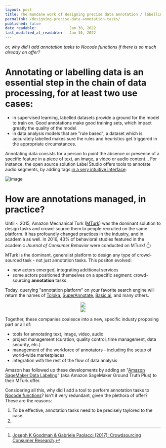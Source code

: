 ```yaml
---
layout: post
title: The mundane work of designing precise data annotation / labelling tasks
permalink: /designing-precise-data-annotation-tasks/
published: false
date_readable:               Jan 30, 2022
last_modified_at_readable:   Jan 30, 2022
---
```


_or, why did I add annotation tasks to Nocode functions if there is so much already on offer?_

# Annotating or labelling data is an essential step in the chain of data processing, for at least two use cases:

* in supervised learning, labelled datasets provide a ground for the model to train on. Good annotations make good training sets, which impact greatly the quality of the model.
* in data analysis models that are "rule based", a dataset which is accurately labelled makes sure the rules and heuristics get triggered in the appropriate circumstances.

Annotating data consists for a person to point the absence or presence of a specific feature in a piece of text, an image, a video or audio content...
For instance, the open source solution Label Studio offers tools to annotate audio segments, by adding tags [in a very intuitive interface](https://labelstud.io/playground/):

![image](https://user-images.githubusercontent.com/1244100/151705003-f9c8212c-e76e-4550-8926-8605ca7c307f.png)

# How are annotations managed, in practice?

Until ~ 2015, Amazon Mechanical Turk ([MTurk](https://www.mturk.com/)) was the dominant solution to design tasks and crowd-source them to people recruited on the same platform.
It has profoundly changed practices in the industry, and in academia as well.
In 2016, 43% of behavioral studies featured in the academic _Journal of Consumer Behavior_ were conducted on MTurk! ([^1])

MTurk is the dominant, generalist platform to design any type of crowd-sourced task - not just annotation tasks. This positon evolved:

- new actors emerged, integrating additional services
- some actors positioned themselves on a specific segment: crowd-sourcing __annotation__ tasks.

Today, querying "annotation platform" on your favorite search engine will return the names of [Toloka](https://toloka.ai), [SuperAnnotate](https://www.superannotate.com), [Basic.ai](https://www.basic.ai), and many others.

<div align="center">
   <img src="https://user-images.githubusercontent.com/1244100/151705453-f40cea8d-f5c9-4e86-8dcb-1ef3a2463718.png"/>
  <br/>
   <img src="https://user-images.githubusercontent.com/1244100/151705462-3be1f08b-caa3-4bfb-b72c-a7c3ebfafeb3.png"/>
</div>  

Together, these companies coalesce into a new, specific industy proposing part or all of:

- tools for annotating text, image, video, audio
- project management (curation, quality control, time management, data security, etc.)
- management of the workforce of annotators - including the setup of world-wide marketplaces
- integration with the rest of the flow of data analysis

Amazon has followed up these developments by adding an "[Amazon SageMaker Data Labeling](https://aws.amazon.com/sagemaker/data-labeling/?nc=sn&loc=0)" (aka Amazon SageMaker Ground Truth Plus) to their MTurk offer.



Considering all this, why did I add a tool to perform annotation tasks to [Nocode functions](https://nocodefunctions.com/)? Isn't it very redundant, given the plethora of offer? These are the reasons:

1. To be effective, annotation tasks need to be precisely taylored to the case.
2. 


[^1]: [ Joseph K Goodman & Gabriele Paolacci (2017): Crowdsourcing Consumer Research](https://doi.org/10.1093/jcr/ucx047).
